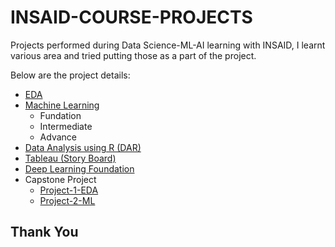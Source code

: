 # INSAID-COURSE-PROJECTS
Projects performed during Data Science-ML-AI learning with INSAID, I learnt various area and tried putting those as a part of the project. 

Below are the project details:

- [EDA](https://github.com/jmps967/INSAID-COURSE-PROJECTS/tree/main/EDA%20Project)
- [Machine Learning](https://github.com/jmps967/INSAID-COURSE-PROJECTS/tree/main/Machine%20Learning)
    - Fundation
    - Intermediate
    - Advance
- [Data Analysis using R (DAR)](https://github.com/jmps967/INSAID-COURSE-PROJECTS/tree/main/DAR)
- [Tableau (Story Board)](https://github.com/jmps967/INSAID-COURSE-PROJECTS/tree/main/TABLEAU)
- [Deep Learning Foundation](https://github.com/jmps967/INSAID-COURSE-PROJECTS/tree/main/Deep%20Learning)
- Capstone Project
    - [Project-1-EDA](https://github.com/jmps967/INSAID-COURSE-PROJECTS/tree/main/CAPSTONE-1(EDA))
    - [Project-2-ML](https://github.com/jmps967/INSAID-COURSE-PROJECTS/tree/main/CAPSTONE-2(ML))


## Thank You ##

